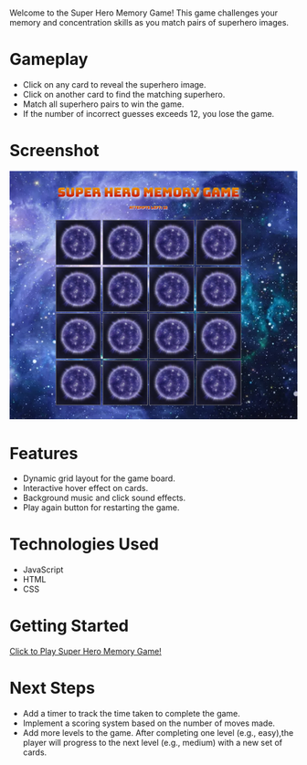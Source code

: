 # <Super Hero Memory Game>

Welcome to the Super Hero Memory Game! This game challenges your memory and concentration skills as you match pairs of superhero images.

# Gameplay

- Click on any card to reveal the superhero image.
- Click on another card to find the matching superhero.
- Match all superhero pairs to win the game.
- If the number of incorrect guesses exceeds 12, you lose the game.

# Screenshot

<img src="images/super hero memory game.png">

# Features

- Dynamic grid layout for the game board.
- Interactive hover effect on cards.
- Background music and click sound effects.
- Play again button for restarting the game.

# Technologies Used

- JavaScript
- HTML
- CSS

# Getting Started

[Click to Play Super Hero Memory Game!](https://daisybala.github.io/concentration/)

# Next Steps

- Add a timer to track the time taken to complete the game.
- Implement a scoring system based on the number of moves made.
- Add more levels to the game. After completing one level (e.g., easy),the player will progress to the next level (e.g., medium) with a new set of cards.